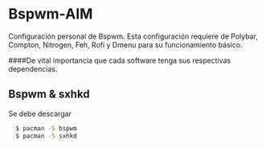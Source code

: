 # Bspwm-AIM


Configuración personal de Bspwm. Esta configuración requiere de Polybar, Compton, Nitrogen, Feh, Rofi y Dmenu para su funcionamiento básico.

####De vital importancia que cada software tenga sus respectivas dependencias.


## Bspwm & sxhkd

Se debe descargar

~~~sh
  $ pacman -S bspwm
  $ pacman -S sxhkd
~~~

